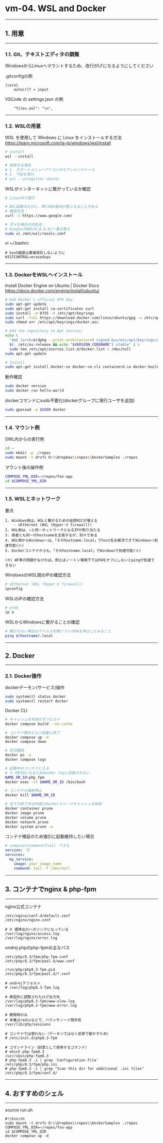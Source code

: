 # vm-04. WSL and Docker
________________________________________
## 1. 用意
________________________________________
### 1.1. Git、テキストエディタの調整

WindowsからLinuxへマウントするため、改行がLFになるようにしてください

.gitconfigの例

```text
[core]
	autocrlf = input
```

VSCode の settings.json の例

```text
    "files.eol": "\n",
```

________________________________________
### 1.2. WSLの用意

WSL を使用して Windows に Linux をインストールする方法  
https://learn.microsoft.com/ja-jp/windows/wsl/install

```powershell
# install
wsl --install

# 削除する場合
# 1. スタートメニューアイコンからアンインストール
# 2. 下記を実行
# wsl --unregister ubuntu
```

WSLがインターネットに繋がっているか確認

```bash
# Linux内で実行

# WSL起動のたびに、稀にDNS解決が変になることがある
# 確認方法：
curl -I https://www.google.com/

# ダメな場合の対処法：
# GoogleのDNS(8.8.8.8)へ書き換え
sudo vi /mnt/wsl/resolv.conf
```

vi ~/.bashrc

```shell
# bash履歴は重複保存しないように
HISTCONTROL=erasedups
```

________________________________________
### 1.3. DockerをWSLへインストール

Install Docker Engine on Ubuntu | Docker Docs  
https://docs.docker.com/engine/install/ubuntu/

```bash
# Add Docker's official GPG key:
sudo apt-get update
sudo apt-get install ca-certificates curl
sudo install -m 0755 -d /etc/apt/keyrings
sudo curl -fsSL https://download.docker.com/linux/ubuntu/gpg -o /etc/apt/keyrings/docker.asc
sudo chmod a+r /etc/apt/keyrings/docker.asc

# Add the repository to Apt sources:
echo \
  "deb [arch=$(dpkg --print-architecture) signed-by=/etc/apt/keyrings/docker.asc] https://download.docker.com/linux/ubuntu \
  $(. /etc/os-release && echo "$VERSION_CODENAME") stable" | \
  sudo tee /etc/apt/sources.list.d/docker.list > /dev/null
sudo apt-get update

# Install
sudo apt-get install docker-ce docker-ce-cli containerd.io docker-buildx-plugin docker-compose-plugin -y
```

動作確認

```bash
sudo docker version
sudo docker run hello-world
```

dockerコマンドにsudo不要化(dockerグループに現行ユーザを追加)

```bash
sudo gpasswd -a $USER docker
```

________________________________________
### 1.4. マウント例

SWL内からの実行例

```bash
cd ~
sudo mkdir -p ./repos
sudo mount -t drvfs D:\\Dropbox\\repos\\DockerSamples ./repos
```

マウント後の操作例

```bash
COMPOSE_YML_DIR=~/repos/foo-app
cd $COMPOSE_YML_DIR
```


________________________________________
### 1.5. WSLとネットワーク

要点

```text
1. Windows側は、WSLと繋がるための仮想NICが増える
    - vEthernet (WSL (Hyper-V firewall))
2. WSL側は、↑と同一ネットワークとなるIPが割り当たる
3. 両者とも同一のhostnameを主張するが、別々である
4. WSL側からWindowsへは、「そのhostname.local」でhost名を解決できてWindowsへ到達可能(※)
5. Dockerコンテナからも、「そのhostname.local」でWindowsで到達可能(※)

(※) WF等の問題がなければ。例えばノートン環境下ではFWをオフにしないとpingが到達できない
```

WindowsのWSL間のIPの確認方法

```powershell
# vEthernet (WSL (Hyper-V firewall))
ipconfig
```

WSLのIPの確認方法

```bash
# eth0
ip a
```

WSLからWindowsに繋がることの確認

```bash
# 繋がらない場合はウイルス対策ソフトのFWを停止してみること
ping $(hostname).local
```

________________________________________
## 2. Docker
________________________________________
### 2.1. Docker操作

dockerデーモン(サービス)操作

```bash
sudo systemctl status docker
sudo systemctl restart docker
```

Docker CLI

```bash
# キャッシュを利用せずリビルド
docker compose build --no-cache

# コンテナ群のビルド起動と終了
docker compose up -d
docker compose down

# 状況確認
docker ps -a
docker compose logs

# 起動中のコンテナに入る
# ※ 別PIDになるためdocker logに記録されない
NAME_OR_ID=php_fpm
docker exec -it $NAME_OR_ID /bin/bash

# コンテナの強制停止
docker kill $NAME_OR_ID

# 全ての終了中の内容とDockerイメージキャッシュを削除
docker container prune
docker image prune
docker volume prune
docker network prune
docker system prune -a
```

コンテナ検証のため強引に起動維持したい場合

```yaml
# composeにcommandでtail -fする
version: '3'
services:
  my_service:
    image: your_image_name
    command: tail -f /dev/null
```

________________________________________
## 3. コンテナでnginx & php-fpm
________________________________________
nginx公式コンテナ

```text
/etc/nginx/conf.d/default.conf
/etc/nginx/nginx.conf

# ※ 標準出力へのリンクになっている
/var/log/nginx/access.log
/var/log/nginx/error.log
```

ondrej phpのphp-fpmの主なパス

```text
/etc/php/8.3/fpm/php-fpm.conf
/etc/php/8.3/fpm/pool.d/www.conf

/run/php/php8.3-fpm.pid
/etc/php/8.3/fpm/pool.d/*.conf

# ondrejデフォルト
# /var/log/php8.3-fpm.log

# 典型的に調整されたログ出力先
/var/log/php8.3-fpm/www-slow.log
/var/log/php8.3-fpm/www-error.log

# 開発時のみ
# 本番はredisなどで、バランサノード間共有
/var/lib/php/sessions

# コンテナでは使わない（デーモンではなく前景で動かすため）
# /etc/init.d/php8.3-fpm

# コマンドライン（前景として使用するコマンド）
# which php-fpm8.3
/usr/sbin/php-fpm8.3
# php-fpm8.3 -i | grep 'Configuration File'
/etc/php/8.3/fpm/php.ini
# php-fpm8.3 -i | grep "Scan this dir for additional .ini files"
/etc/php/8.3/fpm/conf.d/
```

________________________________________
## 4. おすすめのシェル
________________________________________
source run.sh

```shell
#!/bin/sh
sudo mount -t drvfs D:\\Dropbox\\repos\\DockerSamples ./repos
COMPOSE_YML_DIR=~/repos/foo-app
cd $COMPOSE_YML_DIR
docker compose up -d
```